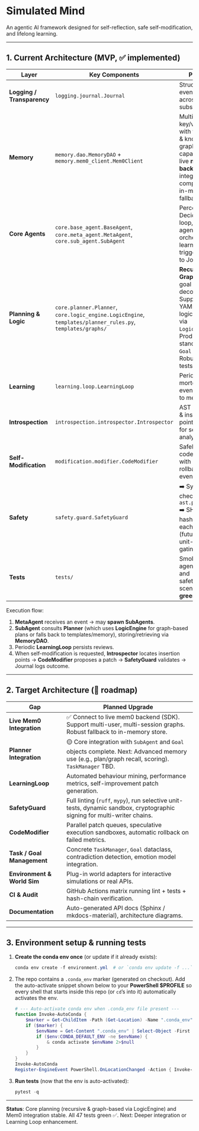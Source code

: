# Simulated Mind

An agentic AI framework designed for self-reflection, safe self-modification, and lifelong learning.

---

## 1. Current Architecture (MVP, ✅ implemented)

| Layer                    | Key Components                                                      | Purpose                                                                                                           |
|--------------------------|---------------------------------------------------------------------|-------------------------------------------------------------------------------------------------------------------|
| **Logging / Transparency** | `logging.journal.Journal`                                           | Structured event trace across *all* subsystems.                                                                   |
| **Memory**               | `memory.dao.MemoryDAO` + `memory.mem0_client.Mem0Client`            | Multi-level key/value store with tag search & knowledge-graph capabilities via live **mem0 backend** (SDK integration complete) or in-memory fallback. |
| **Core Agents**          | `core.base_agent.BaseAgent`, `core.meta_agent.MetaAgent`, `core.sub_agent.SubAgent` | Perceive-Decide-Act loop, sub-agent orchestration, learning trigger. All log to Journal.                          |
| **Planning & Logic**     | `core.planner.Planner`, `core.logic_engine.LogicEngine`, `templates/planner_rules.py`, `templates/graphs/` | **Recursive & Graph-Based** goal decomposition. Supports YAML-defined logic graphs via `LogicEngine`. Produces standardized `Goal` objects. Robust self-tests passing. |
| **Learning**             | `learning.loop.LearningLoop`                                        | Periodic post-mortem review events stored to memory.                                                              |
| **Introspection**        | `introspection.introspector.Introspector`                           | AST snapshots & insertion-point discovery for self-analysis.                                                      |
| **Self-Modification**    | `modification.modifier.CodeModifier`                                | Safely applies code patches with backup, rollback & event hooks.                                                  |
| **Safety**               | `safety.guard.SafetyGuard`                                          | ➡️ Syntax-check via `ast.parse`<br>➡️ SHA-256 hash-chain for each file<br>(future: lint & unit-test gating).      |
| **Tests**                | `tests/`                                                            | Smoke test for agent lifecycle and safety/rollback scenarios (all **green**).                                     |

Execution flow:

1. **MetaAgent** receives an event → may **spawn SubAgents**.
2. **SubAgent** consults **Planner** (which uses **LogicEngine** for graph-based plans or falls back to templates/memory), storing/retrieving via **MemoryDAO**.
3. Periodic **LearningLoop** persists reviews.
4. When self-modification is requested, **Introspector** locates insertion points → **CodeModifier** proposes a patch → **SafetyGuard** validates → Journal logs outcome.

---

## 2. Target Architecture (🔭 roadmap)

| Gap                         | Planned Upgrade                                                                                                     |
|-----------------------------|---------------------------------------------------------------------------------------------------------------------|
| **Live Mem0 Integration**   | ✅ Connect to live mem0 backend (SDK). Support multi-user, multi-session graphs. Robust fallback to in-memory store. |
| **Planner Integration**     | 🟡 Core integration with `SubAgent` and `Goal` objects complete. Next: Advanced memory use (e.g., plan/graph recall, scoring). `TaskManager` TBD. |
| **LearningLoop**            | Automated behaviour mining, performance metrics, self-improvement patch generation.                                 |
| **SafetyGuard**             | Full linting (`ruff`, `mypy`), run selective unit-tests, dynamic sandbox, cryptographic signing for multi-writer chains. |
| **CodeModifier**            | Parallel patch queues, speculative execution sandboxes, automatic rollback on failed metrics.                         |
| **Task / Goal Management**  | Concrete `TaskManager`, `Goal` dataclass, contradiction detection, emotion model integration.                       |
| **Environment & World Sim** | Plug-in world adapters for interactive simulations or real APIs.                                                      |
| **CI & Audit**              | GitHub Actions matrix running lint + tests + hash-chain verification.                                               |
| **Documentation**           | Auto-generated API docs (Sphinx / mkdocs-material), architecture diagrams.                                          |

---

## 3. Environment setup & running tests

1. **Create the conda env once** (or update if it already exists):
    ```powershell
    conda env create -f environment.yml  # or `conda env update -f ...`
    ```
2. The repo contains a `.conda_env` marker (generated on checkout).  Add the auto-activate snippet shown below to your **PowerShell $PROFILE** so every shell that starts inside this repo (or `cd`’s into it) automatically activates the env.

    ```powershell
    # --- Auto-activate conda env when .conda_env file present ---
    function Invoke-AutoConda {
        $marker = Get-ChildItem -Path (Get-Location) -Name ".conda_env" -ErrorAction SilentlyContinue
        if ($marker) {
            $envName = Get-Content ".conda_env" | Select-Object -First 1
            if ($env:CONDA_DEFAULT_ENV -ne $envName) {
                & conda activate $envName 2>$null
            }
        }
    }
    Invoke-AutoConda
    Register-EngineEvent PowerShell.OnLocationChanged -Action { Invoke-AutoConda } | Out-Null
    ```
3. **Run tests** (now that the env is auto-activated):
    ```powershell
    pytest -q
    ```

---

**Status**: Core planning (recursive & graph-based via LogicEngine) and Mem0 integration stable. All 47 tests green ✅. Next: Deeper integration or Learning Loop enhancement.
